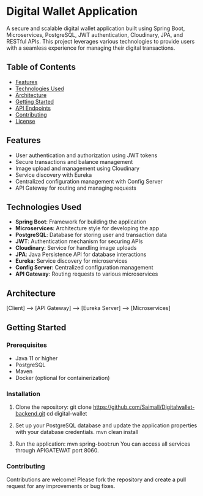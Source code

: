 # Digital Wallet Application

A secure and scalable digital wallet application built using Spring Boot, Microservices, PostgreSQL, JWT authentication, Cloudinary, JPA, and RESTful APIs. This project leverages various technologies to provide users with a seamless experience for managing their digital transactions.

## Table of Contents

- [Features](#features)
- [Technologies Used](#technologies-used)
- [Architecture](#architecture)
- [Getting Started](#getting-started)
- [API Endpoints](#api-endpoints)
- [Contributing](#contributing)
- [License](#license)

## Features

- User authentication and authorization using JWT tokens
- Secure transactions and balance management
- Image upload and management using Cloudinary
- Service discovery with Eureka
- Centralized configuration management with Config Server
- API Gateway for routing and managing requests

## Technologies Used

- **Spring Boot**: Framework for building the application
- **Microservices**: Architecture style for developing the app
- **PostgreSQL**: Database for storing user and transaction data
- **JWT**: Authentication mechanism for securing APIs
- **Cloudinary**: Service for handling image uploads
- **JPA**: Java Persistence API for database interactions
- **Eureka**: Service discovery for microservices
- **Config Server**: Centralized configuration management
- **API Gateway**: Routing requests to various microservices

## Architecture
[Client] --> [API Gateway] --> [Eureka Server] --> [Microservices]


## Getting Started

### Prerequisites

- Java 11 or higher
- PostgreSQL
- Maven
- Docker (optional for containerization)

### Installation

1. Clone the repository:
   git clone https://github.com/Saimall/Digitalwallet-backend.git
   cd digital-wallet

2. Set up your PostgreSQL database and update the application properties with your database credentials.
    mvn clean install

3. Run the application:
   mvn spring-boot:run
You can access all services  through APIGATEWAT port 8060.


### Contributing 
Contributions are welcome! Please fork the repository and create a pull request for any improvements or bug fixes.
